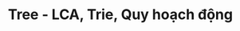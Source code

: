 ---
layout: posts_by_category
categories: tree
title: Tree - LCA, Trie, Quy hoạch động
permalink: /category/tree
---